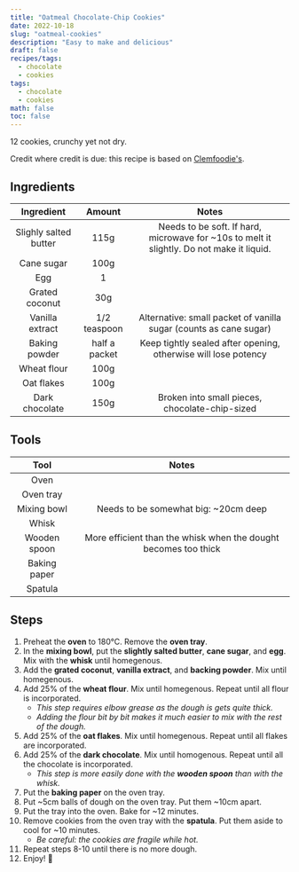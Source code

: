 ```yaml
---
title: "Oatmeal Chocolate-Chip Cookies"
date: 2022-10-18
slug: "oatmeal-cookies"
description: "Easy to make and delicious"
draft: false
recipes/tags:
  - chocolate
  - cookies
tags:
  - chocolate
  - cookies
math: false
toc: false
---
```


12 cookies, crunchy yet not dry.

Credit where credit is due: this recipe is based on [Clemfoodie's](https://clemfoodie.com/2018/04/29/oatmeal-cookies-moelleux-aux-pepites-de-chocolat/).

## Ingredients

|      Ingredient       |    Amount     |                                           Notes                                           |
| :-------------------: | :-----------: | :---------------------------------------------------------------------------------------: |
| Slighly salted butter |     115g      | Needs to be soft. If hard, microwave for ~10s to melt it slightly. Do not make it liquid. |
|      Cane sugar       |     100g      |                                                                                           |
|          Egg          |       1       |                                                                                           |
|    Grated coconut     |      30g      |                                                                                           |
|    Vanilla extract    | 1/2 teaspoon  |             Alternative: small packet of vanilla sugar (counts as cane sugar)             |
|     Baking powder     | half a packet |              Keep tightly sealed after opening, otherwise will lose potency               |
|      Wheat flour      |     100g      |                                                                                           |
|      Oat flakes       |     100g      |                                                                                           |
|    Dark chocolate     |     150g      |                      Broken into small pieces, chocolate-chip-sized                       |

## Tools

|     Tool     |                              Notes                              |
| :----------: | :-------------------------------------------------------------: |
|     Oven     |                                                                 |
|  Oven tray   |                                                                 |
| Mixing bowl  |              Needs to be somewhat big: ~20cm deep               |
|    Whisk     |                                                                 |
| Wooden spoon | More efficient than the whisk when the dought becomes too thick |
| Baking paper |                                                                 |
|   Spatula    |                                                                 |

## Steps

1. Preheat the **oven** to 180°C. Remove the **oven tray**.
2. In the **mixing bowl**, put the **slightly salted butter**, **cane sugar**,
   and **egg**. Mix with the **whisk** until homegenous.
3. Add the **grated coconut**, **vanilla extract**, and **backing powder**. Mix
   until homegenous.
4. Add 25% of the **wheat flour**. Mix until homegenous. Repeat until all flour
   is incorporated.
   - _This step requires elbow grease as the dough is gets quite thick._
   - _Adding the flour bit by bit makes it much easier to mix with the rest of
     the dough._
5. Add 25% of the **oat flakes**. Mix until homegenous. Repeat until all flakes
   are incorporated.
6. Add 25% of the **dark chocolate**. Mix until homogenous. Repeat until all
   the chocolate is incorporated.
   - _This step is more easily done with the **wooden spoon** than with the whisk._
7. Put the **baking paper** on the oven tray.
8. Put ~5cm balls of dough on the oven tray. Put them ~10cm apart.
9. Put the tray into the oven. Bake for ~12 minutes.
10. Remove cookies from the oven tray with the **spatula**. Put them aside to
    cool for ~10 minutes.
    - _Be careful: the cookies are fragile while hot._
11. Repeat steps 8-10 until there is no more dough.
12. Enjoy! 🍪
